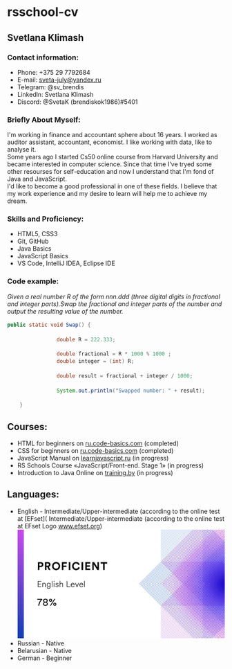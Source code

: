 # rsschool-cv
## Svetlana Klimash
### Contact information:
* Phone: +375 29 7792684  
* E-mail: sveta-july@yandex.ru  
* Telegram: @sv_brendis  
* Linkedln: Svetlana Klimash  
* Discord: @SvetaK (brendiskok1986)#5401
### Briefly About Myself:
I'm working in finance and accountant sphere about 16 years. I worked as auditor assistant, accountant, economist. I like working with data, like to analyse it.  
Some years ago I started Cs50 online course from Harvard University and became interested in computer science. Since that time I've tryed some other resourses for self-education and now I understand that I'm fond of Java and JavaScript.  
I'd like to become a good professional in one of these fields. I believe that my work experience and my desire to learn will help me to achieve my dream. 
### Skills and Proficiency:
* HTML5, CSS3    
* Git, GitHub    
* Java Basics  
* JavaScript Basics    
* VS Code, IntelliJ IDEA, Eclipse IDE   
### Code example:
*Given a real number R of the form nnn.ddd (three digital digits in fractional and integer parts).Swap the fractional and integer parts of the number and output the resulting value of the number.*  
```java
public static void Swap() {
								
		        double R = 222.333;
		        		        				
				double fractional = R * 1000 % 1000 ;
				double integer = (int) R;
				
				double result = fractional + integer / 1000;
					
				System.out.println("Swapped number: " + result);
						
	}
```  
## Courses:
* HTML for beginners on [ru.code-basics.com](https://ru.code-basics.com/languages/html) (completed)  
* CSS for beginners on [ru.code-basics.com](https://ru.code-basics.com/languages/css) (completed)   
* JavaScript Manual on [learnjavascript.ru](https://learn.javascript.ru/) (in progress)    
* RS Schools Course «JavaScript/Front-end. Stage 1» (in progress) 
* Introduction to Java Online on [training.by](https://training.by/#!/Training/2397?lang=ru) (in progress)   
## Languages:
* English - Intermediate/Upper-intermediate (according to the online test at [EFset]( Intermediate/Upper-intermediate (according to the online test at EFset Logo www.efset.org)  
![my english test result](/images/markdown/englishtest.png) 
* Russian - Native    
* Belarusian - Native  
* German - Beginner  




